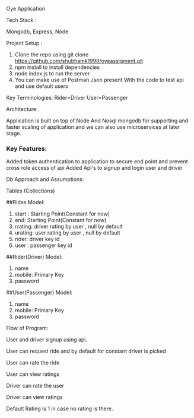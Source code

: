 Oye Application

Tech Stack :

Mongodb, Express, Node

Project Setup :

1. Clone the repo using git clone https://github.com/shubhamk1998/oyeassigment.git
2. npm install to install dependencies
3. node index.js to run the server
4. You can make use of Postman Json present With the code to test api and use default users

Key Terminologies:
Rider=Driver
User=Passenger

Architecture:

Application is built on top of Node And Nosql mongodb for supporting and faster scaling of application and we can also use microservices at later stage.


### Key Features:
Added token authentication to application to secure end point and prevent cross role access of api
Added Api's to signup and login user and driver

Db Approach and Assumptions:

Tables (Collections)

##Rides Model:
1. start : Starting Point(Constant for now)
2. end: Starting Point(Constant for now)
3. rrating: driver rating by user , null by default
4. urating: user rating by user , null by default
5. rider: driver key id
6. user : passenger key id


##Rider(Driver) Model:
1. name
2. mobile: Primary Key
3. password


##User(Passenger) Model:
1. name
2. mobile: Primary Key
3. password

Flow of Program:

User and driver signup using api.

User can request ride and by default for constant driver is picked

User can rate the ride

User can view ratings

Driver can rate the user

Driver can view ratings

Default Rating is 1 in case no rating is there.
